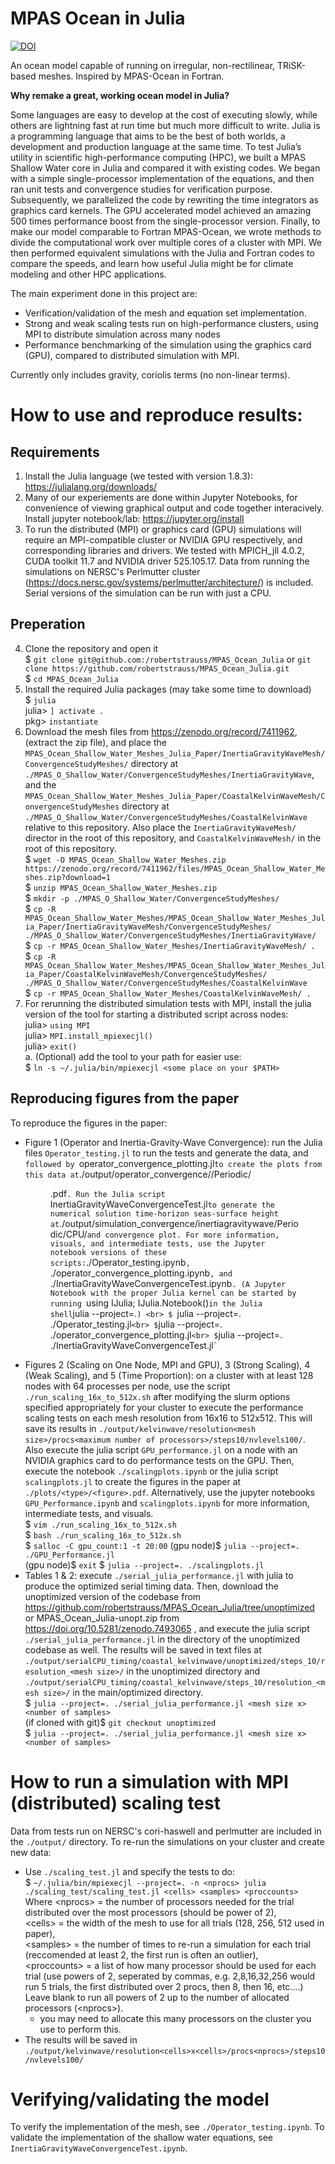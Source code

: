 # MPAS Ocean in Julia
[![DOI](https://zenodo.org/badge/DOI/10.5281/zenodo.7493064.svg)](https://doi.org/10.5281/zenodo.7493064)

An ocean model capable of running on irregular, non-rectilinear, TRiSK-based meshes. Inspired by MPAS-Ocean in Fortran.

**Why remake a great, working ocean model in Julia?**

Some languages are easy to develop at the cost of executing slowly, while others are lightning fast at run time but much more difficult to write. Julia is a programming language that aims to be the best of both worlds, a development and production language at the same time. To test Julia’s utility in scientific high-performance computing (HPC), we built a MPAS Shallow Water core in Julia and compared it with existing codes. We began with a simple single-processor implementation of the equations, and then ran unit tests and convergence studies for verification purpose. Subsequently, we parallelized the code by rewriting the time integrators as graphics card kernels. The GPU accelerated model achieved an amazing 500 times performance boost from the single-processor version. Finally, to make our model comparable to Fortran MPAS-Ocean, we wrote methods to divide the computational work over multiple cores of a cluster with MPI. We then performed equivalent simulations with the Julia and Fortran codes to compare the speeds, and learn how useful Julia might be for climate modeling and other HPC applications.

The main experiment done in this project are:
* Verification/validation of the mesh and equation set implementation.
* Strong and weak scaling tests run on high-performance clusters, using MPI to distribute simulation across many nodes
* Performance benchmarking of the simulation using the graphics card (GPU), compared to distributed simulation with MPI.

Currently only includes gravity, coriolis terms (no non-linear terms).


# How to use and reproduce results:

## Requirements
1. Install the Julia language (we tested with version 1.8.3): https://julialang.org/downloads/
2. Many of our experiements are done within Jupyter Notebooks, for convenience of viewing graphical output and code together interacively. Install jupyter notebook/lab: https://jupyter.org/install
3. To run the distributed (MPI) or graphics card (GPU) simulations will require an MPI-compatible cluster or NVIDIA GPU respectively, and corresponding libraries and drivers. We tested with MPICH_jll 4.0.2, CUDA toolkit 11.7 and NVIDIA driver 525.105.17. Data from running the simulations on NERSC's Perlmutter cluster (https://docs.nersc.gov/systems/perlmutter/architecture/) is included. Serial versions of the simulation can be run with just a CPU.

## Preperation
4. Clone the repository and open it <br>
    $ `git clone git@github.com:/robertstrauss/MPAS_Ocean_Julia` or `git clone https://github.com/robertstrauss/MPAS_Ocean_Julia.git` <br>
    $ `cd MPAS_Ocean_Julia` <br>
5. Install the required Julia packages (may take some time to download) <br>
    $ `julia` <br>
    julia> `] activate .` <br>
    pkg> `instantiate` <br>
6. Download the mesh files from https://zenodo.org/record/7411962, (extract the zip file), and place the `MPAS_Ocean_Shallow_Water_Meshes_Julia_Paper/InertiaGravityWaveMesh/ConvergenceStudyMeshes/` directory at `./MPAS_O_Shallow_Water/ConvergenceStudyMeshes/InertiaGravityWave`, and the `MPAS_Ocean_Shallow_Water_Meshes_Julia_Paper/CoastalKelvinWaveMesh/ConvergenceStudyMeshes` directory at `./MPAS_O_Shallow_Water/ConvergenceStudyMeshes/CoastalKelvinWave` relative to this repository. Also place the `InertiaGravityWaveMesh/` director in the root of this repository, and `CoastalKelvinWaveMesh/` in the root of this repository.<br>
    $ `wget -O MPAS_Ocean_Shallow_Water_Meshes.zip https://zenodo.org/record/7411962/files/MPAS_Ocean_Shallow_Water_Meshes.zip?download=1` <br>
    $ `unzip MPAS_Ocean_Shallow_Water_Meshes.zip` <br>
    $ `mkdir -p ./MPAS_O_Shallow_Water/ConvergenceStudyMeshes/` <br>
    $ `cp -R MPAS_Ocean_Shallow_Water_Meshes/MPAS_Ocean_Shallow_Water_Meshes_Julia_Paper/InertiaGravityWaveMesh/ConvergenceStudyMeshes/ ./MPAS_O_Shallow_Water/ConvergenceStudyMeshes/InertiaGravityWave/` <br>
    $ `cp -r MPAS_Ocean_Shallow_Water_Meshes/InertiaGravityWaveMesh/ .` <br>
    $ `cp -R MPAS_Ocean_Shallow_Water_Meshes/MPAS_Ocean_Shallow_Water_Meshes_Julia_Paper/CoastalKelvinWaveMesh/ConvergenceStudyMeshes/ ./MPAS_O_Shallow_Water/ConvergenceStudyMeshes/CoastalKelvinWave` <br>
    $ `cp -r MPAS_Ocean_Shallow_Water_Meshes/CoastalKelvinWaveMesh/ .` <br>
7. For rerunning the distributed simulation tests with MPI, install the julia version of the tool for starting a distributed script across nodes: <br>
    julia> `using MPI` <br>
    julia> `MPI.install_mpiexecjl()` <br>
    julia> `exit()` <br>
    a. (Optional) add the tool to your path for easier use: <br>
    $ `ln -s ~/.julia/bin/mpiexecjl <some place on your $PATH>` <br>
    
## Reproducing figures from the paper

To reproduce the figures in the paper:
 * Figure 1 (Operator and Inertia-Gravity-Wave Convergence): run the Julia files `Operator_testing.jl` to run the tests and generate the data, and `followed by `operator_convergence_plotting.jl` to create the plots from this data at `./output/operator_convergence/<operator>/Periodic/<figure>.pdf`. Run the Julia script `InertiaGravityWaveConvergenceTest.jl` to generate the numerical solution time-horizon seas-surface height at `./output/simulation_convergence/inertiagravitywave/Periodic/CPU/` and convergence plot. For more information, visuals, and intermediate tests, use the Jupyter notebook versions of these scripts: `./Operator_testing.ipynb`, `./operator_convergence_plotting.ipynb`, and `./InertiaGravityWaveConvergenceTest.ipynb`. (A Jupyter Notebook with the proper Julia kernel can be started by running `using IJulia; IJulia.Notebook()` in the Julia shell `julia --project=.`) <br>
    $ `julia --project=. ./Operator_testing.jl` <br>
    $ `julia --project=. ./operator_convergence_plotting.jl` <br>
    $ `julia --project=. ./InertiaGravityWaveConvergenceTest.jl` <br>
 * Figures 2 (Scaling on One Node, MPI and GPU), 3 (Strong Scaling), 4 (Weak Scaling), and 5 (Time Proportion): on a cluster with at least 128 nodes with 64 processes per node, use the script `./run_scaling_16x_to_512x.sh` after modifying the slurm options specified appropriately for your cluster to execute the performance scaling tests on each mesh resolution from 16x16 to 512x512. This will save its results in `./output/kelvinwave/resolution<mesh size>/procs<maximum number of processors>/steps10/nvlevels100/`. Also execute the julia script `GPU_performance.jl` on a node with an NVIDIA graphics card to do performance tests on the GPU. Then, execute the notebook `./scalingplots.ipynb` or the julia script `scalingplots.jl` to create the figures in the paper at `./plots/<type>/<figure>.pdf`. Alternatively, use the jupyter notebooks `GPU_Performance.ipynb` and `scalingplots.ipynb` for more information, intermediate tests, and visuals. <br>
    $ `vim ./run_scaling_16x_to_512x.sh` <br>
    $ `bash ./run_scaling_16x_to_512x.sh` <br>
    $ `salloc -C gpu_count:1 -t 20:00`
    (gpu node)$ `julia --project=. ./GPU_Performance.jl` <br>
    (gpu node)$ `exit`
    $ `julia --project=. ./scalingplots.jl` <br>
 * Tables 1 & 2: execute `./serial_julia_performance.jl` with julia to produce the optimized serial timing data. Then, download the unoptimized version of the codebase from https://github.com/robertstrauss/MPAS_Ocean_Julia/tree/unoptimized or MPAS_Ocean_Julia-unopt.zip from https://doi.org/10.5281/zenodo.7493065 , and execute the julia script `./serial_julia_performance.jl` in the directory of the unoptimized codebase as well. The results will be saved in text files at `./output/serialCPU_timing/coastal_kelvinwave/unoptimized/steps_10/resolution_<mesh size>/` in the unoptimized directory and `./output/serialCPU_timing/coastal_kelvinwave/steps_10/resolution_<mesh size>/` in the main/optimized directory. <br>
    $ `julia --project=. ./serial_julia_performance.jl <mesh size x> <number of samples>` <br>
    (if cloned with git)$ `git checkout unoptimized` <br>
    $ `julia --project=. ./serial_julia_performance.jl <mesh size x> <number of samples>` <br>
    


# How to run a simulation with MPI (distributed) scaling test
Data from tests run on NERSC's cori-haswell and perlmutter are included in the `./output/` directory.
To re-run the simulations on your cluster and create new data:
* Use `./scaling_test.jl` and specify the tests to do: <br>
    $ `~/.julia/bin/mpiexecjl --project=. -n <nprocs> julia ./scaling_test/scaling_test.jl <cells> <samples> <proccounts>` <br>
    Where \<nprocs\> = the number of processors needed for the trial distributed over the most processors (should be power of 2), <br>
        \<cells\> = the width of the mesh to use for all trials (128, 256, 512 used in paper), <br>
        \<samples\> = the number of times to re-run a simulation for each trial (reccomended at least 2, the first run is often an outlier), <br>
        \<proccounts\> = a list of how many processor should be used for each trial (use powers of 2, seperated by commas, e.g. 2,8,16,32,256 would run 5 trials, the first distributed over 2 procs, then 8, then 16, etc....) Leave blank to run all powers of 2 up to the number of allocated processors (\<nprocs\>). <br>
    - you may need to allocate this many processors on the cluster you use to perform this.
* The results will be saved in `./output/kelvinwave/resolution<cells>x<cells>/procs<nprocs>/steps10/nvlevels100/` <br>

# Verifying/validating the model
To verify the implementation of the mesh, see `./Operator_testing.ipynb`.
To validate the implementation of the shallow water equations, see `InertiaGravityWaveConvergenceTest.ipynb`.
